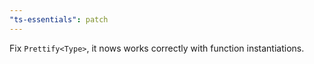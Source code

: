 ```yaml
---
"ts-essentials": patch
---
```


Fix `Prettify<Type>`, it nows works correctly with function instantiations.
